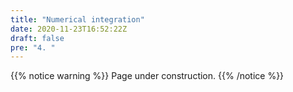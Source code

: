 ```yaml
---
title: "Numerical integration"
date: 2020-11-23T16:52:22Z
draft: false
pre: "4. "
---
```



{{% notice warning %}}
Page under construction.
{{% /notice %}}
